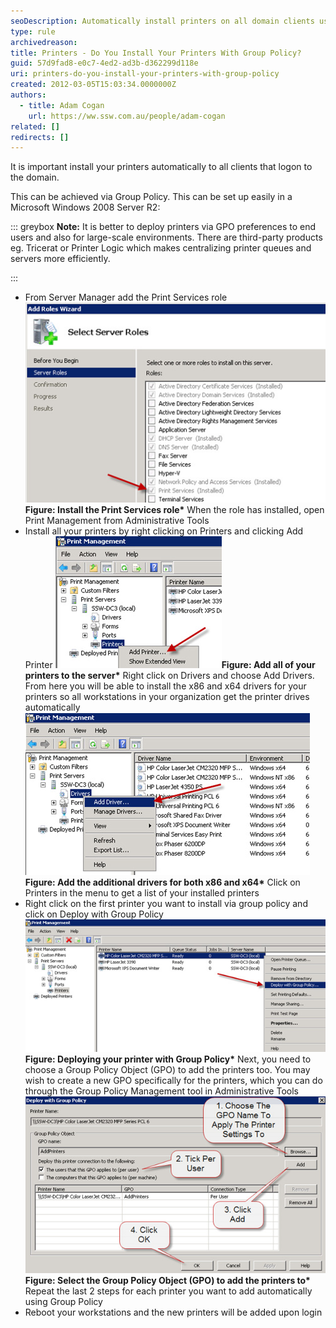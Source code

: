```yaml
---
seoDescription: Automatically install printers on all domain clients using Group Policy with ease, ideal for large-scale environments and enhancing user experience.
type: rule
archivedreason:
title: Printers - Do You Install Your Printers With Group Policy?
guid: 57d9fad8-e0c7-4ed2-ad3b-d362299d118e
uri: printers-do-you-install-your-printers-with-group-policy
created: 2012-03-05T15:03:34.0000000Z
authors:
  - title: Adam Cogan
    url: https://ww.ssw.com.au/people/adam-cogan
related: []
redirects: []
---
```


It is important install your printers automatically to all clients that logon to the domain.

<!--endintro-->

This can be achieved via Group Policy. This can be set up easily in a Microsoft Windows 2008 Server R2:

::: greybox
**Note:** It is better to deploy printers via GPO preferences to end users and also for large-scale environments. There are third-party products eg. Tricerat or Printer Logic which makes centralizing printer queues and servers more efficiently.

:::

- From Server Manager add the Print Services role
  ![Install the Print Services role](install-print-roles.jpg)**Figure: Install the Print Services role\*** When the role has installed, open Print Management from Administrative Tools
- Install all your printers by right clicking on Printers and clicking Add Printer
  ![Add all of your printers to the server](add-printers.jpg)**Figure: Add all of your printers to the server\*** Right click on Drivers and choose Add Drivers. From here you will be able to install the x86 and x64 drivers for your printers so all workstations in your organization get the printer drives automatically
  ![Add the additional drivers for both x86 and x64](add-drivers.jpg)**Figure: Add the additional drivers for both x86 and x64\*** Click on Printers in the menu to get a list of your installed printers
- Right click on the first printer you want to install via group policy and click on Deploy with Group Policy
  ![Deploying your printer with Group Policy](deploy-printer.jpg)**Figure: Deploying your printer with Group Policy\*** Next, you need to choose a Group Policy Object (GPO) to add the printers too. You may wish to create a new GPO specifically for the printers, which you can do through the Group Policy Management tool in Administrative Tools
  ![Select the Group Policy Object (GPO) to add the printers to](select-gpo.jpg)**Figure: Select the Group Policy Object (GPO) to add the printers to\*** Repeat the last 2 steps for each printer you want to add automatically using Group Policy
- Reboot your workstations and the new printers will be added upon login

